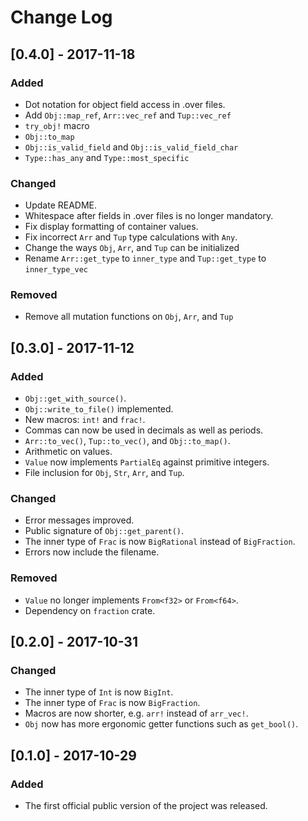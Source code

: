 # Change Log

## [0.4.0] - 2017-11-18

### Added
- Dot notation for object field access in .over files.
- Add `Obj::map_ref`, `Arr::vec_ref` and `Tup::vec_ref`
- `try_obj!` macro
- `Obj::to_map`
- `Obj::is_valid_field` and `Obj::is_valid_field_char`
- `Type::has_any` and `Type::most_specific`

### Changed
- Update README.
- Whitespace after fields in .over files is no longer mandatory.
- Fix display formatting of container values.
- Fix incorrect `Arr` and `Tup` type calculations with `Any`.
- Change the ways `Obj`, `Arr`, and `Tup` can be initialized
- Rename `Arr::get_type` to `inner_type` and `Tup::get_type` to `inner_type_vec`

### Removed
- Remove all mutation functions on `Obj`, `Arr`, and `Tup`

## [0.3.0] - 2017-11-12

### Added
- `Obj::get_with_source()`.
- `Obj::write_to_file()` implemented.
- New macros: `int!` and `frac!`.
- Commas can now be used in decimals as well as periods.
- `Arr::to_vec()`, `Tup::to_vec()`, and `Obj::to_map()`.
- Arithmetic on values.
- `Value` now implements `PartialEq` against primitive integers.
- File inclusion for `Obj`, `Str`, `Arr`, and `Tup`.

### Changed
- Error messages improved.
- Public signature of `Obj::get_parent()`.
- The inner type of `Frac` is now `BigRational` instead of `BigFraction`.
- Errors now include the filename.

### Removed
- `Value` no longer implements `From<f32>` or `From<f64>`.
- Dependency on `fraction` crate.

## [0.2.0] - 2017-10-31

### Changed
- The inner type of `Int` is now `BigInt`.
- The inner type of `Frac` is now `BigFraction`.
- Macros are now shorter, e.g. `arr!` instead of `arr_vec!`.
- `Obj` now has more ergonomic getter functions such as `get_bool()`.

## [0.1.0] - 2017-10-29

### Added 
- The first official public version of the project was released.
